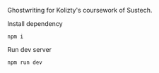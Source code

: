 Ghostwriting for Kolizty's coursework of Sustech.

Install dependency

```
npm i
```

Run dev server

```
npm run dev
```
